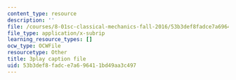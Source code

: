 ```yaml
---
content_type: resource
description: ''
file: /courses/8-01sc-classical-mechanics-fall-2016/53b3def8fadce7a696411bd49aa3c497_2guwjwIHmGg.srt
file_type: application/x-subrip
learning_resource_types: []
ocw_type: OCWFile
resourcetype: Other
title: 3play caption file
uid: 53b3def8-fadc-e7a6-9641-1bd49aa3c497
---
```

